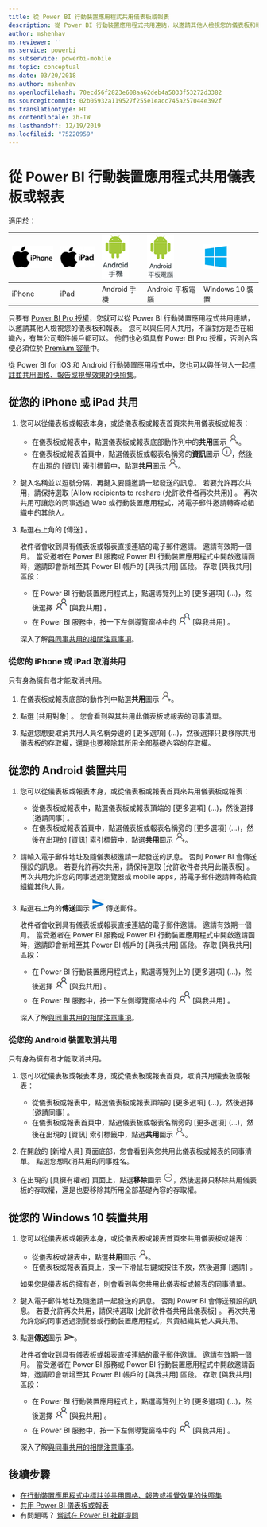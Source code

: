 ```yaml
---
title: 從 Power BI 行動裝置應用程式共用儀表板或報表
description: 從 Power BI 行動裝置應用程式共用連結，以邀請其他人檢視您的儀表板和報表。 了解方法。
author: mshenhav
ms.reviewer: ''
ms.service: powerbi
ms.subservice: powerbi-mobile
ms.topic: conceptual
ms.date: 03/20/2018
ms.author: mshenhav
ms.openlocfilehash: 70ecd56f2823e608aa62deb4a5033f53272d3382
ms.sourcegitcommit: 02b05932a119527f255e1eacc745a257044e392f
ms.translationtype: HT
ms.contentlocale: zh-TW
ms.lasthandoff: 12/19/2019
ms.locfileid: "75220959"
---
```

# <a name="share-a-dashboard-or-report-from-the-power-bi-mobile-apps"></a>從 Power BI 行動裝置應用程式共用儀表板或報表
適用於︰

| ![iPhone](./media/mobile-share-dashboard-from-the-mobile-apps/iphone-logo-50-px.png) | ![iPad](./media/mobile-share-dashboard-from-the-mobile-apps/ipad-logo-50-px.png) | ![Android 手機](./media/mobile-share-dashboard-from-the-mobile-apps/android-phone-logo-50-px.png) | ![Android 平板電腦](./media/mobile-share-dashboard-from-the-mobile-apps/android-tablet-logo-50-px.png) | ![Windows 10](./media/mobile-share-dashboard-from-the-mobile-apps/win-10-logo-50-px.png) |
|:--- |:--- |:--- |:--- |:--- |
| iPhone |iPad |Android 手機 |Android 平板電腦 |Windows 10 裝置 |

只要有 [Power BI Pro 授權](../../service-features-license-type.md)，您就可以從 Power BI 行動裝置應用程式共用連結，以邀請其他人檢視您的儀表板和報表。 您可以與任何人共用，不論對方是否在組織內，有無公司郵件帳戶都可以。 他們也必須具有 Power BI Pro 授權，否則內容便必須位於 [Premium 容量](../../service-premium-what-is.md)中。

從 Power BI for iOS 和 Android 行動裝置應用程式中，您也可以與任何人一起[標註並共用圖格、報告或視覺效果的快照集](mobile-annotate-and-share-a-tile-from-the-mobile-apps.md)。 

## <a name="share-from-your-iphone-or-ipad"></a>從您的 iPhone 或 iPad 共用

1. 您可以從儀表板或報表本身，或從儀表板或報表首頁來共用儀表板或報表：
    *  在儀表板或報表中，點選儀表板或報表底部動作列中的**共用**圖示 ![共用圖示](././media/mobile-share-dashboard-from-the-mobile-apps/power-bi-android-invite-icon-ss.png)。
    *  在儀表板或報表首頁中，點選儀表板或報表名稱旁的**資訊**圖示 ![更多資訊](./media/mobile-share-dashboard-from-the-mobile-apps/power-bi-more-info-icon.png)，然後在出現的 [資訊] 索引標籤中，點選**共用**圖示 ![邀請圖示](./media/mobile-share-dashboard-from-the-mobile-apps/power-bi-android-invite-icon-ss.png)。
2. 鍵入名稱並以逗號分隔，再鍵入要隨邀請一起發送的訊息。 若要允許再次共用，請保持選取 [Allow recipients to reshare (允許收件者再次共用)]  。 再次共用可讓您的同事透過 Web 或行動裝置應用程式，將電子郵件邀請轉寄給組織中的其他人。
3. 點選右上角的 [傳送]  。
   
   收件者會收到具有儀表板或報表直接連結的電子郵件邀請。 邀請有效期一個月。 當受邀者在 Power BI 服務或 Power BI 行動裝置應用程式中開啟邀請函時，邀請即會新增至其 Power BI 帳戶的 [與我共用]  區段。 存取 [與我共用] 區段：
   
   * 在 Power BI 行動裝置應用程式上，點選導覽列上的 [更多選項]  (...)，然後選擇 ![與我共用](./././media/mobile-share-dashboard-from-the-mobile-apps/power-bi-shared-with-me-icon.png) [與我共用]  。
   * 在 Power BI 服務中，按一下左側導覽窗格中的 ![與我共用](./././media/mobile-share-dashboard-from-the-mobile-apps/power-bi-shared-with-me-icon.png) [與我共用]  。
   
   深入了解[與同事共用的相關注意事項](../../service-share-dashboards.md)。

### <a name="unshare-from-your-iphone-or-ipad"></a>從您的 iPhone 或 iPad 取消共用
只有身為擁有者才能取消共用。

1. 在儀表板或報表底部的動作列中點選**共用**圖示 ![共用圖示](././media/mobile-share-dashboard-from-the-mobile-apps/power-bi-android-invite-icon-ss.png)。
2. 點選 [共用對象]  。 您會看到與其共用此儀表板或報表的同事清單。

3. 點選您想要取消共用人員名稱旁邊的 [更多選項]  (...)，然後選擇只要移除共用儀表板的存取權，還是也要移除其所用全部基礎內容的存取權。



## <a name="share-from-your-android-device"></a>從您的 Android 裝置共用
1. 您可以從儀表板或報表本身，或從儀表板或報表首頁來共用儀表板或報表：
    *  從儀表板或報表中，點選儀表板或報表頂端的 [更多選項]  (...)，然後選擇 [邀請同事]  。
    *  在儀表板或報表首頁中，點選儀表板或報表名稱旁的 [更多選項]  (...)，然後在出現的 [資訊] 索引標籤中，點選**共用**圖示 ![邀請圖示](./media/mobile-share-dashboard-from-the-mobile-apps/power-bi-android-invite-icon-ss.png)。
 
2. 請輸入電子郵件地址及隨儀表板邀請一起發送的訊息。 否則 Power BI 會傳送預設的訊息。 若要允許再次共用，請保持選取 [允許收件者共用此儀表板]  。 再次共用允許您的同事透過瀏覽器或 mobile apps，將電子郵件邀請轉寄給貴組織其他人員。
   
3. 點選右上角的**傳送**圖示 ![傳送圖示](./media/mobile-share-dashboard-from-the-mobile-apps/power-bi-android-send-icon.png) 傳送郵件。
   
    收件者會收到具有儀表板或報表直接連結的電子郵件邀請。 邀請有效期一個月。 當受邀者在 Power BI 服務或 Power BI 行動裝置應用程式中開啟邀請函時，邀請即會新增至其 Power BI 帳戶的 [與我共用]  區段。 存取 [與我共用] 區段：
   * 在 Power BI 行動裝置應用程式上，點選導覽列上的 [更多選項]  (...)，然後選擇 ![與我共用](./././media/mobile-share-dashboard-from-the-mobile-apps/power-bi-shared-with-me-icon.png) [與我共用]  。
   * 在 Power BI 服務中，按一下左側導覽窗格中的 ![與我共用](./././media/mobile-share-dashboard-from-the-mobile-apps/power-bi-shared-with-me-icon.png) [與我共用]  。
   
   深入了解[與同事共用的相關注意事項](../../service-share-dashboards.md)。


### <a name="unshare-from-your-android-device"></a>從您的 Android 裝置取消共用
只有身為擁有者才能取消共用。

1. 您可以從儀表板或報表本身，或從儀表板或報表首頁，取消共用儀表板或報表：
    *  從儀表板或報表中，點選儀表板或報表頂端的 [更多選項]  (...)，然後選擇 [邀請同事]  。
    *  在儀表板或報表首頁中，點選儀表板或報表名稱旁的 [更多選項]  (...)，然後在出現的 [資訊] 索引標籤中，點選**共用**圖示 ![邀請圖示](./media/mobile-share-dashboard-from-the-mobile-apps/power-bi-android-invite-icon-ss.png)。

2. 在開啟的 [新增人員]  頁面底部，您會看到與您共用此儀表板或報表的同事清單。 點選您想取消共用的同事姓名。
3. 在出現的 [具擁有權者]  頁面上，點選**移除**圖示 ![移除圖示](./media/mobile-share-dashboard-from-the-mobile-apps/power-bi-android-remove-icon.png)，然後選擇只移除共用儀表板的存取權，還是也要移除其所用全部基礎內容的存取權。

## <a name="share-from-your-windows-10-device"></a>從您的 Windows 10 裝置共用

1. 您可以從儀表板或報表本身，或從儀表板或報表首頁來共用儀表板或報表：
    * 從儀表板或報表中，點選**共用**圖示 ![邀請圖示](./media/mobile-share-dashboard-from-the-mobile-apps/power-bi-android-invite-icon-ss.png)。
    * 在儀表板或報表首頁上，按一下滑鼠右鍵或按住不放，然後選擇 [邀請]  。
   
   如果您是儀表板的擁有者，則會看到與您共用此儀表板或報表的同事清單。

2. 鍵入電子郵件地址及隨邀請一起發送的訊息。 否則 Power BI 會傳送預設的訊息。 若要允許再次共用，請保持選取 [允許收件者共用此儀表板]  。 再次共用允許您的同事透過瀏覽器或行動裝置應用程式，與貴組織其他人員共用。
   
3. 點選**傳送**圖示 ![傳送圖示](./media/mobile-share-dashboard-from-the-mobile-apps/pbi_win10ph_sendicon.png)。
   
    收件者會收到具有儀表板或報表直接連結的電子郵件邀請。 邀請有效期一個月。 當受邀者在 Power BI 服務或 Power BI 行動裝置應用程式中開啟邀請函時，邀請即會新增至其 Power BI 帳戶的 [與我共用]  區段。 存取 [與我共用] 區段：
   
   * 在 Power BI 行動裝置應用程式上，點選導覽列上的 [更多選項]  (...)，然後選擇 ![與我共用](./././media/mobile-share-dashboard-from-the-mobile-apps/power-bi-shared-with-me-icon.png) [與我共用]  。
   * 在 Power BI 服務中，按一下左側導覽窗格中的 ![與我共用](./././media/mobile-share-dashboard-from-the-mobile-apps/power-bi-shared-with-me-icon.png) [與我共用]  。
   
   深入了解[與同事共用的相關注意事項](../../service-share-dashboards.md)。

## <a name="next-steps"></a>後續步驟
* [在行動裝置應用程式中標註並共用圖格、報告或視覺效果的快照集](mobile-annotate-and-share-a-tile-from-the-mobile-apps.md)
* [共用 Power BI 儀表板或報表](../../service-share-dashboards.md)
* 有問題嗎？ [嘗試在 Power BI 社群提問](https://community.powerbi.com/)

